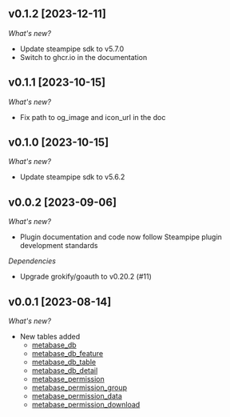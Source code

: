 ## v0.1.2 [2023-12-11]

_What's new?_

- Update steampipe sdk to v5.7.0
- Switch to ghcr.io in the documentation

## v0.1.1 [2023-10-15]

_What's new?_

- Fix path to og_image and icon_url in the doc

## v0.1.0 [2023-10-15]

_What's new?_

- Update steampipe sdk to v5.6.2

## v0.0.2 [2023-09-06]

_What's new?_

- Plugin documentation and code now follow Steampipe plugin development standards

_Dependencies_

- Upgrade grokify/goauth to v0.20.2 (#11)

## v0.0.1 [2023-08-14]

_What's new?_

- New tables added
  - [metabase_db](https://hub.steampipe.io/plugins/1024pix/metabase/tables/metabase_db)
  - [metabase_db_feature](https://hub.steampipe.io/plugins/1024pix/metabase/tables/metabase_db_feature)
  - [metabase_db_table](https://hub.steampipe.io/plugins/1024pix/metabase/tables/metabase_db_table)
  - [metabase_db_detail](https://hub.steampipe.io/plugins/1024pix/metabase/tables/metabase_db_detail)
  - [metabase_permission](https://hub.steampipe.io/plugins/1024pix/metabase/tables/metabase_permission)
  - [metabase_permission_group](https://hub.steampipe.io/plugins/1024pix/metabase/tables/metabase_permission_group)
  - [metabase_permission_data](https://hub.steampipe.io/plugins/1024pix/metabase/tables/metabase_permission_data)
  - [metabase_permission_download](https://hub.steampipe.io/plugins/1024pix/metabase/tables/metabase_permission_dpwnload)
